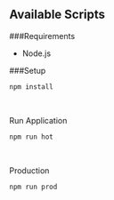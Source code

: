 ## Available Scripts

###Requirements

- Node.js

###Setup
<br/>

````
npm install
````

<br/>

Run Application
````
npm run hot
````

<br/>

Production
````
npm run prod
````